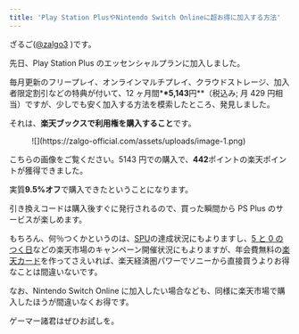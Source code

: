```yaml
---
title: 'Play Station PlusやNintendo Switch Onlineに超お得に加入する方法'
---
```


ざるご([@zalgo3](https://twitter.com/zalgo3) )です。

先日、Play Station Plus のエッセンシャルプランに加入しました。

毎月更新のフリープレイ、オンラインマルチプレイ、クラウドストレージ、加入者限定割引などの特典が付いて、12 ヶ月間\***\*5,143**円\*\*（税込み; 月 429 円相当）ですが、少しでも安く加入する方法を模索したところ、発見しました。

それは、**楽天ブックスで利用権を購入すること**です。

<Affiliates rakutenItemCode="rdownload:18492326" query="プレイステーション ストアチケット" />

<figure class="wp-block-image size-full">![](https://zalgo-official.com/assets/uploads/image-1.png)</figure>

こちらの画像をご覧ください。5143 円での購入で、**442**ポイントの楽天ポイントが獲得できました。

実質**9.5%オフ**で購入できたということになります。

引き換えコードは購入後すぐに発行されるので、買った瞬間から PS Plus のサービスが楽しめます。

もちろん、何％つくかというのは、[SPU](https://hb.afl.rakuten.co.jp/hgc/195f85c5.29d4722d.195f85c6.e1738046/?pc=https%3A%2F%2Fevent.rakuten.co.jp%2Fcampaign%2Fpoint-up%2Feveryday%2Fpoint%2Fabout%2F&link_type=hybrid_url&ut=eyJwYWdlIjoidXJsIiwidHlwZSI6Imh5YnJpZF91cmwiLCJjb2wiOjF9)の達成状況にもよりますし、[5 と 0 のつく日](https://hb.afl.rakuten.co.jp/hgc/195f85c5.29d4722d.195f85c6.e1738046/?pc=https%3A%2F%2Fevent.rakuten.co.jp%2Fcampaign%2Fcard%2Fpointday%2F&link_type=hybrid_url&ut=eyJwYWdlIjoidXJsIiwidHlwZSI6Imh5YnJpZF91cmwiLCJjb2wiOjF9)などの楽天市場のキャンペーン開催状況にもよりますが、年会費無料の[楽天カード](https://hb.afl.rakuten.co.jp/hsc/20480eaa.2bb41113.20480eab.e7b3fc49/?link_type=hybrid_url&ut=eyJwYWdlIjoic2hvcCIsInR5cGUiOiJoeWJyaWRfdXJsIiwiY29sIjoxLCJjYXQiOiIxIiwiYmFuIjoiMTY2NzYzIiwiYW1wIjpmYWxzZX0%3D)を作ってさえいれば、楽天経済圏パワーでソニーから直接買うよりお得なことは間違いないです。

なお、Nintendo Switch Online に加入したい場合なども、同様に楽天市場で購入したほうが間違いなくお得です。

<Affiliates rakutenItemCode="rdownload:17917635" query="Nintendo Switch Online" />

ゲーマー諸君はぜひお試しを。
